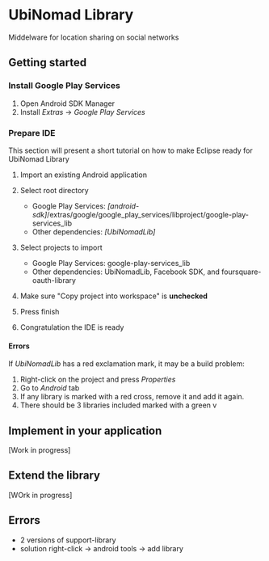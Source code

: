 UbiNomad Library
================

Middelware for location sharing on social networks



## Getting started

### Install Google Play Services

1. Open Android SDK Manager
2. Install *Extras* -> *Google Play Services*


### Prepare IDE
This section will present a short tutorial on how to make Eclipse ready for UbiNomad Library

1. Import an existing Android application
2. Select root directory
	- Google Play Services:  *[android-sdk]*/extras/google/google_play_services/libproject/google-play-services_lib
	- Other dependencies: *[UbiNomadLib]*

3. Select projects to import 
	- Google Play Services:  google-play-services_lib
	- Other dependencies: UbiNomadLib, Facebook SDK, and foursquare-oauth-library 

4. Make sure "Copy project into workspace" is **unchecked**
5. Press finish
5. Congratulation the IDE is ready

#### Errors
If *UbiNomadLib* has a red exclamation mark, it may be a build problem:
1. Right-click on the project and press *Properties* 
2. Go to *Android* tab
3. If any library is marked with a red cross, remove it and add it again.
4. There should be 3 libraries included marked with a green v


## Implement in your application

[Work in progress]


## Extend the library

[WOrk in progress]

## Errors
- 2 versions of support-library
- solution right-click -> android tools -> add library
